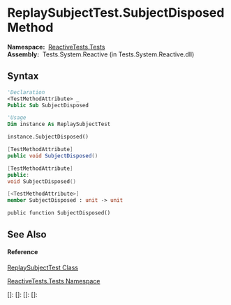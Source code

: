 # ReplaySubjectTest.SubjectDisposed Method

**Namespace:**  [ReactiveTests.Tests](ReactiveTests.Tests\ReactiveTests.Tests.md)  
**Assembly:**  Tests.System.Reactive (in Tests.System.Reactive.dll)

## Syntax

```vb
'Declaration
<TestMethodAttribute> _
Public Sub SubjectDisposed
```

```vb
'Usage
Dim instance As ReplaySubjectTest

instance.SubjectDisposed()
```

```csharp
[TestMethodAttribute]
public void SubjectDisposed()
```

```c++
[TestMethodAttribute]
public:
void SubjectDisposed()
```

```fsharp
[<TestMethodAttribute>]
member SubjectDisposed : unit -> unit 
```

```jscript
public function SubjectDisposed()
```

## See Also

#### Reference

[ReplaySubjectTest Class](ReplaySubjectTest\ReplaySubjectTest.md)

[ReactiveTests.Tests Namespace](ReactiveTests.Tests\ReactiveTests.Tests.md)

[]: 
[]: 
[]: 
[]: 